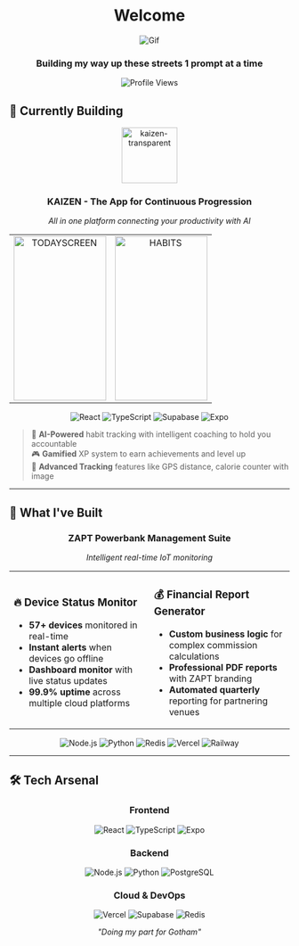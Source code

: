 
<div align="center">

# Welcome
![Gif](https://media1.tenor.com/m/1y47NUVHSc4AAAAd/batman-arkham.gif)
### Building my way up these streets 1 prompt at a time

![Profile Views](https://komarev.com/ghpvc/?username=userthirty7&color=blueviolet&style=flat-square)

</div>



## 🎯 Currently Building 

<div align="center">

<img width="100" height="100" alt="kaizen-transparent" src="https://github.com/user-attachments/assets/aca8b0c7-bf57-4689-94e4-987c7c9c413d" />

### **KAIZEN** - The App for Continuous Progression
*All in one platform connecting your productivity with AI*

<table style="border: none; border-collapse: collapse;">
<tr>
<td align="center" style="border: none;">
  <img width="166" height="295" alt="TODAYSCREEN"
       src="https://github.com/user-attachments/assets/fcbb33e4-3e32-486a-a842-06e23f593874" />
</td>
<td align="center" style="border: none;">
  <img width="166" height="295" alt="HABITS"
       src="https://github.com/user-attachments/assets/9a2c9bb2-325e-4020-9f70-501f9d777039" />
</td>
</tr>
</table>

![React](https://img.shields.io/badge/React-61DAFB?style=for-the-badge&logo=react&logoColor=000)
![TypeScript](https://img.shields.io/badge/TypeScript-3178C6?style=for-the-badge&logo=typescript&logoColor=fff)
![Supabase](https://img.shields.io/badge/Supabase-3ECF8E?style=for-the-badge&logo=supabase&logoColor=fff)
![Expo](https://img.shields.io/badge/Expo-000020?style=for-the-badge&logo=expo&logoColor=fff)

</div>

> 🧠 **AI-Powered** habit tracking with intelligent coaching to hold you accountable  
> 🎮 **Gamified** XP system to earn achievements and level up                      
> 🏃 **Advanced Tracking** features like GPS distance, calorie counter with image

---

## 🚀 What I've Built

<div align="center">

### **ZAPT Powerbank Management Suite**
*Intelligent real-time IoT monitoring*

</div>

<table>
<tr>
<td width="50%">

### 🔥 **Device Status Monitor**
- **57+ devices** monitored in real-time
- **Instant alerts** when devices go offline
- **Dashboard monitor** with live status updates
- **99.9% uptime** across multiple cloud platforms

</td>
<td width="50%">

### 💰 **Financial Report Generator**
- **Custom business logic** for complex commission calculations
- **Professional PDF reports** with ZAPT branding
- **Automated quarterly** reporting for partnering venues

</td>
</tr>
</table>

<div align="center">

![Node.js](https://img.shields.io/badge/Node.js-339933?style=flat-square&logo=node.js&logoColor=white)
![Python](https://img.shields.io/badge/Python-3776AB?style=flat-square&logo=python&logoColor=white)
![Redis](https://img.shields.io/badge/Redis-DC382D?style=flat-square&logo=redis&logoColor=white)
![Vercel](https://img.shields.io/badge/Vercel-000000?style=flat-square&logo=vercel&logoColor=white)
![Railway](https://img.shields.io/badge/Railway-0B0D0E?style=flat-square&logo=railway&logoColor=white)

</div>

---

## 🛠️ Tech Arsenal

<div align="center">

### **Frontend**
![React](https://img.shields.io/badge/React-61DAFB?style=flat-square&logo=react&logoColor=000)
![TypeScript](https://img.shields.io/badge/TypeScript-3178C6?style=flat-square&logo=typescript&logoColor=fff)
![Expo](https://img.shields.io/badge/Expo-000020?style=flat-square&logo=expo&logoColor=fff)

### **Backend**
![Node.js](https://img.shields.io/badge/Node.js-339933?style=flat-square&logo=node.js&logoColor=white)
![Python](https://img.shields.io/badge/Python-3776AB?style=flat-square&logo=python&logoColor=white)
![PostgreSQL](https://img.shields.io/badge/PostgreSQL-336791?style=flat-square&logo=postgresql&logoColor=fff)

### **Cloud & DevOps**
![Vercel](https://img.shields.io/badge/Vercel-000000?style=flat-square&logo=vercel&logoColor=white)
![Supabase](https://img.shields.io/badge/Supabase-3ECF8E?style=flat-square&logo=supabase&logoColor=fff)
![Redis](https://img.shields.io/badge/Redis-DC382D?style=flat-square&logo=redis&logoColor=white)

</div>



<div align="center">

*"Doing my part for Gotham"* 

</div>

